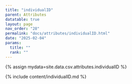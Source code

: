 ```yaml
---
title: "individualID"
parent: Attributes
datatable: true
layout: page
nav_order: "28"
permalink: "docs/attributes/individualID.html"
date: "2025-02-04"
params:
  title: ""
  rank: ""
---
```

{% assign mydata=site.data.csv.attributes.individualID %} 

{% include content/individualID.md %}
